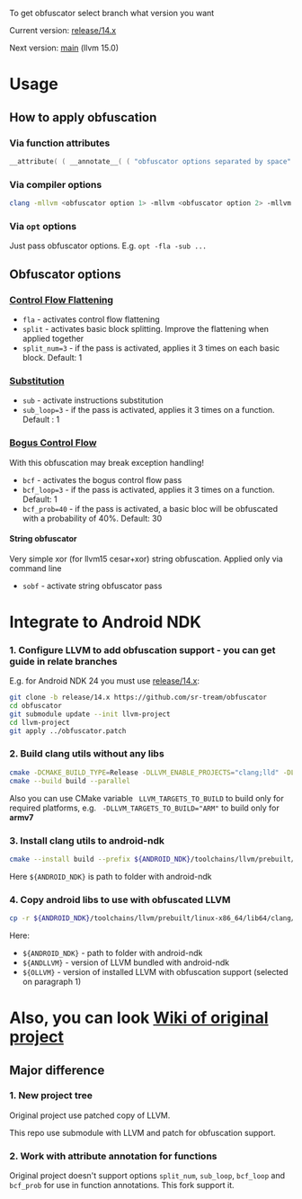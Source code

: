 To get obfuscator select branch what version you want

Current version: [release/14.x](https://github.com/sr-tream/obfuscator/tree/release/14.x)

Next version: [main](https://github.com/sr-tream/obfuscator/tree/main) (llvm 15.0)

# Usage

## How to apply obfuscation

### Via function attributes

```c++
__attribute( ( __annotate__( ( "obfuscator options separated by space" ) ) ) )
```

### Via compiler options

```bash
clang -mllvm <obfuscator option 1> -mllvm <obfuscator option 2> -mllvm <obfuscator option N> ...
```

### Via `opt` options

Just pass obfuscator options. E.g. `opt -fla -sub ...`



## Obfuscator options

### [Control Flow Flattening](https://github.com/obfuscator-llvm/obfuscator/wiki/Control-Flow-Flattening)

- `fla` - activates control flow flattening
- `split` - activates basic block splitting. Improve the flattening when applied together
- `split_num=3` - if the pass is activated, applies it 3 times on each basic block. Default: 1

### [Substitution](https://github.com/obfuscator-llvm/obfuscator/wiki/Instructions-Substitution)

- `sub` - activate instructions substitution
- `sub_loop=3` - if the pass is activated, applies it 3 times on a function. Default : 1

### [Bogus Control Flow](https://github.com/obfuscator-llvm/obfuscator/wiki/Bogus-Control-Flow)

With this obfuscation may break exception handling!

- `bcf` - activates the bogus control flow pass
- `bcf_loop=3` - if the pass is activated, applies it 3 times on a function. Default: 1
- `bcf_prob=40` - if the pass is activated, a basic bloc will be obfuscated with a probability of 40%. Default: 30

#### String obfuscator

Very simple xor (for llvm15 cesar+xor) string obfuscation. Applied only via command line

- `sobf` - activate string obfuscator pass

# Integrate to Android NDK

### 1. Configure LLVM to add obfuscation support - you can get guide in relate branches

E.g. for Android NDK 24 you must use [release/14.x](https://github.com/sr-tream/obfuscator/tree/release/14.x):

```bash
git clone -b release/14.x https://github.com/sr-tream/obfuscator
cd obfuscator
git submodule update --init llvm-project
cd llvm-project
git apply ../obfuscator.patch
```

### 2. Build clang utils without any libs

```bash
cmake -DCMAKE_BUILD_TYPE=Release -DLLVM_ENABLE_PROJECTS="clang;lld" -DLLVM_ENABLE_LLD=ON -DLLVM_STATIC_LINK_CXX_STDLIB=ON -S llvm -B build
cmake --build build --parallel
```

Also you can use CMake variable ` LLVM_TARGETS_TO_BUILD` to build only for required platforms, e.g. ` -DLLVM_TARGETS_TO_BUILD="ARM"` to build only for **armv7**

### 3. Install clang utils to android-ndk

```bash
cmake --install build --prefix ${ANDROID_NDK}/toolchains/llvm/prebuilt/linux-x86_64/
```

Here `${ANDROID_NDK}` is path to folder with android-ndk

### 4. Copy android libs to use with obfuscated LLVM

```bash
cp -r ${ANDROID_NDK}/toolchains/llvm/prebuilt/linux-x86_64/lib64/clang/${ANDLLVM}/lib ${ANDROID_NDK}/toolchains/llvm/prebuilt/linux-x86_64/lib/clang/${OLLVM}
```

Here:

- `${ANDROID_NDK}` - path to folder with android-ndk
- `${ANDLLVM}` - version of LLVM bundled with android-ndk
- `${OLLVM}` - version of installed LLVM with obfuscation support (selected on paragraph 1)



# Also, you can look [Wiki of original project](https://github.com/obfuscator-llvm/obfuscator/wiki)

## Major difference

### 1. New project tree

Original project use patched copy of LLVM. 

This repo use submodule with LLVM and patch for obfuscation support.

### 2. Work with attribute annotation for functions

Original project doesn't support options `split_num`, `sub_loop`, `bcf_loop` and `bcf_prob` for use in function annotations. This fork support it.

